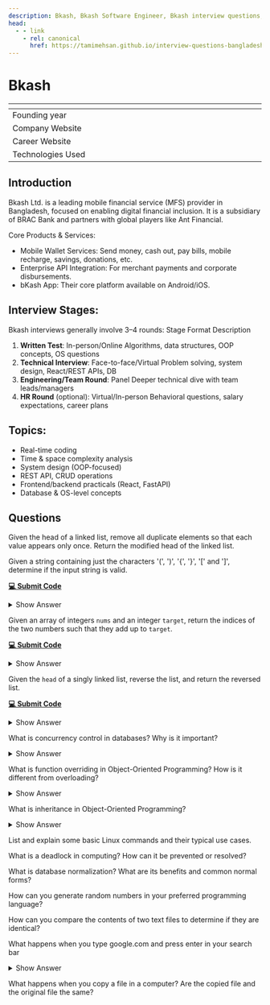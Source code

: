 ```yaml
---
description: Bkash, Bkash Software Engineer, Bkash interview questions, Bkash interview stages, Bkash interview details, Bkash interview question and answers
head:
  - - link
    - rel: canonical
      href: https://tamimehsan.github.io/interview-questions-bangladesh/companies/bkash
---
```

# Bkash

| <img width="441" height="1"> | <img width="441" height="1"> |
| :--------------------------- | :--------------------------- |
| Founding year                |                              |
| Company Website              |                              |
| Career Website               |                              |
| Technologies Used            |                              |

## Introduction
Bkash Ltd. is a leading mobile financial service (MFS) provider in Bangladesh, focused on enabling digital financial inclusion. It is a subsidiary of BRAC Bank and partners with global players like Ant Financial.

Core Products & Services:

- Mobile Wallet Services: Send money, cash out, pay bills, mobile recharge, savings, donations, etc.
- Enterprise API Integration: For merchant payments and corporate disbursements.
- bKash App: Their core platform available on Android/iOS.

## Interview Stages:

Bkash interviews generally involve 3–4 rounds:
Stage	Format	Description
1. **Written Test**:	In-person/Online	Algorithms, data structures, OOP concepts, OS questions
2. **Technical Interview**:	Face-to-face/Virtual	Problem solving, system design, React/REST APIs, DB
3. **Engineering/Team Round**:	Panel	Deeper technical dive with team leads/managers
4. **HR Round** (optional):	Virtual/In-person	Behavioral questions, salary expectations, career plans

## Topics:

- Real-time coding
- Time & space complexity analysis
- System design (OOP-focused)
- REST API, CRUD operations
- Frontend/backend practicals (React, FastAPI)
- Database & OS-level concepts

## Questions

<article>

Given the head of a linked list, remove all duplicate elements so that each value appears only once. Return the modified head of the linked list.
</article>

<article>

Given a string containing just the characters '(', ')', '{', '}', '[' and ']', determine if the input string is valid.

[**💻 Submit Code**](https://leetcode.com/problems/valid-parentheses/description/)

<details> <summary> Show Answer </summary>

```cpp
class Solution {
public:
    bool isValid(string s) {
        stack<char> st;

        for (int i = 0; i < s.length(); i++) {
            // if opening bracket, push to stack
            if (s[i] ==  '(' or s[i] == '{' or s[i] == '[') {
                st.push(s[i]);
            } else {
                // if stack is empty, then no matching opening bracket 
                if (st.empty()) {
                    return false;
                } else {
                    char tp = st.top();

                    // check for matching pairs
                    if ((s[i] == ')' and tp == '(') 
                        or (s[i] == '}' and tp == '{') 
                        or s[i] == ']' and tp == '[') {
                            st.pop();
                    }  else {
                        return false;
                    }
                }
            }
        }

        return st.empty(); // if stack is empty, all pairs matched
    }
};

```
</details>
</article>

<article>

Given an array of integers `nums` and an integer `target`, return the indices of the two numbers such that they add up to `target`.

[**💻 Submit Code**](https://leetcode.com/problems/two-sum/description/)
<details> <summary> Show Answer </summary> 

```cpp
class Solution {
public:
    vector<int> twoSum(vector<int>& nums, int target) {
        unordered_map<int, int> idx;  // stores number -> index
        idx.reserve(nums.size());     // reserve space to optimize rehashing
        
        vector<int> ans;

        for (int i = 0; i < (int)nums.size(); i++) {
            int need = target - nums[i]; // number we need to reach target

            // if the "need" is already in the map, we found the pair
            auto it = idx.find(need);
            if (it != idx.end()) {
                ans = {it->second, i}; // return indices of the pair
                break;
            }

            // otherwise, store current number with its index
            idx[nums[i]] = i;
        }

        return ans;
    }
};

```
</details>
</article>

<article>

Given the `head` of a singly linked list, reverse the list, and return the reversed list.

[**💻 Submit Code**](https://leetcode.com/problems/reverse-linked-list/description/)
<details><summary>Show Answer</summary>

::: code-group

```C++ [C++ Solution]
#include <bits/stdc++.h>
using namespace std;
struct ListNode
{
    int val;
    ListNode *next;
    ListNode() : val(0), next(nullptr) {}
    ListNode(int x) : val(x), next(nullptr) {}
    ListNode(int x, ListNode *next) : val(x), next(next) {}
};
class Solution
{
public:
    void append(ListNode *&head, int value)
    {
        ListNode *newNode = new ListNode(value);
        if (!head)
        {
            head = newNode;
            return;
        }
        ListNode *curr = head;
        while (curr->next)
        {
            curr = curr->next;
        }
        curr->next = newNode;
    }
    void traverse(ListNode *head)
    {
        ListNode *curr = head;
        while (curr)
        {
            cout << curr->val << " ";
            curr = curr->next;
        }
        cout << endl;
    }
    ListNode *reverseList(ListNode *head)
    {
        ListNode *curr = head;
        ListNode *prev = nullptr;

        while (curr)
        {
            ListNode *temp = curr->next;
            curr->next = prev;
            prev = curr;
            curr = temp;
        }
        return prev;
    }
};
int main()
{
    Solution solution;
    ListNode *head = nullptr;

    int n;
    cin >> n;

    for (int i = 0; i < n; i++)
    {
        int value;
        cin >> value;
        solution.append(head, value);
    }

    cout << "Original list: ";
    solution.traverse(head);

    head = solution.reverseList(head);
    cout << "Reversed list: ";
    solution.traverse(head);

    return 0;
}
```

```java [Java Solution]
class Solution {
    public ListNode reverseList(ListNode head) {
        if (head == null || head.next == null) return head;
        ListNode nxt = head.next;
        head.next = null;
        ListNode tail = reverseList(nxt);
        nxt.next = head;
        return tail;
    }
}
```
:::

</details>
</article>

<article>

What is concurrency control in databases? Why is it important?
<details> <summary> Show Answer </summary> 

Concurrency control is the mechanism used in database systems to ensure that multiple users or transactions can access and modify the database at the same time (concurrently) without causing data inconsistency, conflicts, or integrity problems.

Without concurrency control, two transactions might update the same data simultaneously, leading to incorrect values. 

Concurrency control avoids problems like lost update (one transaction overwrites another's update), dirty read (reading uncommitted changes from another transaction).

Concurrency control ensures isolation (the “I” in ACID) by carefully ordering the execution of transactions.

Techniques for concurrency control:
- lock based protocols (e.g., two-phase locking)
- timestamps ordering


</details>
</article>

<article>

What is function overriding in Object-Oriented Programming? How is it different from overloading?

<details> <summary> Show Answer </summary>

Function Overloading in OOP: 
- Function overloading occurs when multiple functions in the same class share the same name but have different parameters list (different type, number, or order of parameters)
- It is decided at compile-time.

Function Overriding in OOP:
- Function overriding occurs when a derived (child) class provides a specific features of a function that is already defined in its base (parent) class.
- The function in the child class must have the same name, parameters, and return type as in the parent class.
- It allows runtime polymorphism (deciding at runtime which version of the function to call)

</details>
</article>

<article>

What is inheritance in Object-Oriented Programming?

<details> <summary> Show Answer </summary>

Inheritance in OOP:

Inheritance is a fundamental concept in OOP where a new class (called child/derived class) acquires the properties and behaviors (fields and methods) of an existing class (called the parent class or base class). It allows code reuse, extension, and polymorphism by enabling one class to build upon another.

Think of it like a family tree:

- Grandfather (base class) -> has some qualities (e.g., eye color, height)
- Father (derived class) -> inherits those qualities from Grandfather, but can also add new ones (e.g., voice, skills).
- Son (further derived class) -> inherites from Father (indirectly from Grandfather) and can add even more traits.


</details>
</article>

<article>

List and explain some basic Linux commands and their typical use cases.
</article>

<article>

What is a deadlock in computing? How can it be prevented or resolved?
</article>

<article>

What is database normalization? What are its benefits and common normal forms?
</article>

<article>

How can you generate random numbers in your preferred programming language?
</article>

<article>

How can you compare the contents of two text files to determine if they are identical?
</article>

<article>

What happens when you type google.com and press enter in your search bar
<details><summary>Show Answer</summary>

This is a very important question and aims to check the knowledge of networking. A very thorough explanation of this question is answered here in [What Happens When](https://github.com/alex/what-happens-when)

</details>
</article>

<article>

What happens when you copy a file in a computer? Are the copied file and the original file the same?
</article>
